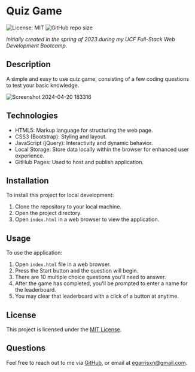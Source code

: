 # Quiz Game

![License: MIT](https://img.shields.io/badge/License-MIT-yellow.svg) ![GitHub repo size](https://img.shields.io/github/repo-size/egarrisxn/quiz-game)

_Initially created in the spring of 2023 during my UCF Full-Stack Web Development Bootcamp._

## Description

A simple and easy to use quiz game, consisting of a few coding questions to test your basic knowledge.

![Screenshot 2024-04-20 183316](https://github.com/EGARRISXN/quiz-game/assets/126130230/1bd702fe-69cd-4315-8124-881f56896de8)

## Technologies

- HTML5: Markup language for structuring the web page.
- CSS3 (Bootstrap): Styling and layout.
- JavaScript (jQuery): Interactivity and dynamic behavior.
- Local Storage: Store data locally within the browser for enhanced user experience.
- GitHub Pages: Used to host and publish application.

## Installation

To install this project for local development:

1. Clone the repository to your local machine.
2. Open the project directory.
3. Open `index.html` in a web browser to view the application.

## Usage

To use the application:

1. Open `index.html` file in a web browser.
2. Press the Start button and the question will begin.
3. There are 10 multiple choice questions you'll need to answer.
4. After the game has completed, you'll be prompted to enter a name for the leaderboard.
5. You may clear that leaderboard with a click of a button at anytime.

## License

This project is licensed under the [MIT License](LICENSE).

## Questions

Feel free to reach out to me via [GitHub](https://github.com/EGARRISXN), or email at egarrisxn@gmail.com.
